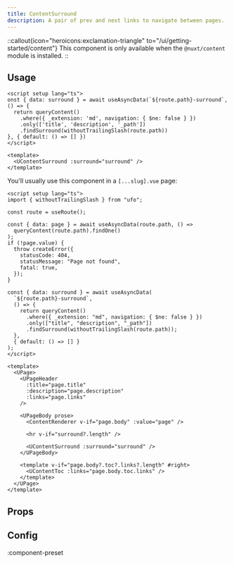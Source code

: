 ```yaml
---
title: ContentSurround
description: A pair of prev and next links to navigate between pages.
---
```


::callout{icon="heroicons:exclamation-triangle" to="/ui/getting-started/content"}
This component is only available when the `@nuxt/content` module is installed.
::

## Usage

```vue [example.vue]
<script setup lang="ts">
onst { data: surround } = await useAsyncData(`${route.path}-surround`, () => {
  return queryContent()
    .where({ _extension: 'md', navigation: { $ne: false } })
    .only(['title', 'description', '_path'])
    .findSurround(withoutTrailingSlash(route.path))
}, { default: () => [] })
</script>

<template>
  <UContentSurround :surround="surround" />
</template>
```

You'll usually use this component in a `[...slug].vue` page:

```vue [pages/[...slug\].vue]
<script setup lang="ts">
import { withoutTrailingSlash } from "ufo";

const route = useRoute();

const { data: page } = await useAsyncData(route.path, () =>
  queryContent(route.path).findOne()
);
if (!page.value) {
  throw createError({
    statusCode: 404,
    statusMessage: "Page not found",
    fatal: true,
  });
}

const { data: surround } = await useAsyncData(
  `${route.path}-surround`,
  () => {
    return queryContent()
      .where({ _extension: "md", navigation: { $ne: false } })
      .only(["title", "description", "_path"])
      .findSurround(withoutTrailingSlash(route.path));
  },
  { default: () => [] }
);
</script>

<template>
  <UPage>
    <UPageHeader
      :title="page.title"
      :description="page.description"
      :links="page.links"
    />

    <UPageBody prose>
      <ContentRenderer v-if="page.body" :value="page" />

      <hr v-if="surround?.length" />

      <UContentSurround :surround="surround" />
    </UPageBody>

    <template v-if="page.body?.toc?.links?.length" #right>
      <UContentToc :links="page.body.toc.links" />
    </template>
  </UPage>
</template>
```

## Props

<!-- components-props -->

## Config

:component-preset
